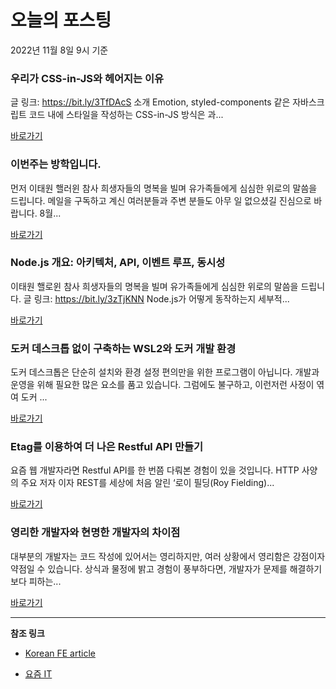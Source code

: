 # 오늘의 포스팅 
2022년 11월 8일 9시 기준 

###  우리가 CSS-in-JS와 헤어지는 이유 

 글 링크: https://bit.ly/3TfDAcS 소개 Emotion, styled-components 같은 자바스크립트 코드 내에 스타일을 작성하는 CSS-in-JS 방식은 과... 

 [바로가기](https://kofearticle.substack.com/p/korean-fe-article-css-in-js) 

###  이번주는 방학입니다.  

 먼저 이태원 핼러윈 참사 희생자들의 명복을 빌며 유가족들에게 심심한 위로의 말씀을 드립니다. 메일을 구독하고 계신 여러분들과 주변 분들도 아무 일 없으셨길 진심으로 바랍니다. 8월... 

 [바로가기](https://kofearticle.substack.com/p/korean-fe-article-174) 

###  Node.js 개요: 아키텍처, API, 이벤트 루프, 동시성 

 이태원 핼로윈 참사 희생자들의 명복을 빌며 유가족들에게 심심한 위로의 말씀을 드립니다. 글 링크: https://bit.ly/3zTjKNN Node.js가 어떻게 동작하는지 세부적... 

 [바로가기](https://kofearticle.substack.com/p/korean-fe-article-nodejs-api) 

### 도커 데스크톱 없이 구축하는 WSL2와 도커 개발 환경 

 도커 데스크톱은 단순히 설치와 환경 설정 편의만을 위한 프로그램이 아닙니다. 개발과 운영을 위해 필요한 많은 요소를 품고 있습니다. 그럼에도 불구하고, 이런저런 사정이 엮여 도커 ... 

 [바로가기](https://yozm.wishket.com/magazine/detail/1776/) 

### Etag를 이용하여 더 나은 Restful API 만들기 

 요즘 웹 개발자라면 Restful API를 한 번쯤 다뤄본 경험이 있을 것입니다. HTTP 사양의 주요 저자 이자 REST를 세상에 처음 알린 ‘로이 필딩(Roy Fielding)... 

 [바로가기](https://yozm.wishket.com/magazine/detail/1772/) 

### 영리한 개발자와 현명한 개발자의 차이점 

 대부분의 개발자는 코드 작성에 있어서는 영리하지만, 여러 상황에서 영리함은 강점이자 약점일 수 있습니다. 상식과 물정에 밝고 경험이 풍부하다면, 개발자가 문제를 해결하기보다 피하는... 

 [바로가기](https://yozm.wishket.com/magazine/detail/1769/) 

---

**참조 링크**

- [Korean FE article](https://kofearticle.substack.com) 

- [요즘 IT](https://yozm.wishket.com/magazine) 

